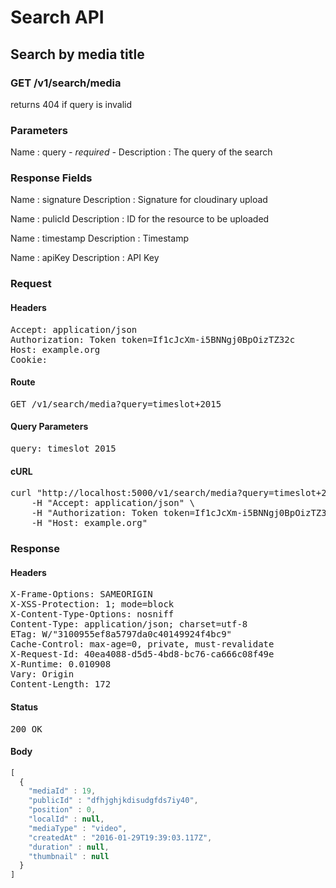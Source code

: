 # Search API

## Search by media title

### GET /v1/search/media

returns 404 if query is invalid



### Parameters

Name : query *- required -*
Description : The query of the search


### Response Fields

Name : signature
Description : Signature for cloudinary upload

Name : pulicId
Description : ID for the resource to be uploaded

Name : timestamp
Description : Timestamp

Name : apiKey
Description : API Key

### Request

#### Headers

<pre>Accept: application/json
Authorization: Token token=If1cJcXm-i5BNNgj0BpOizTZ32c
Host: example.org
Cookie: </pre>

#### Route

<pre>GET /v1/search/media?query=timeslot+2015</pre>

#### Query Parameters

<pre>query: timeslot 2015</pre>

#### cURL

<pre class="request">curl &quot;http://localhost:5000/v1/search/media?query=timeslot+2015&quot; -X GET \
	-H &quot;Accept: application/json&quot; \
	-H &quot;Authorization: Token token=If1cJcXm-i5BNNgj0BpOizTZ32c&quot; \
	-H &quot;Host: example.org&quot;</pre>

### Response

#### Headers

<pre>X-Frame-Options: SAMEORIGIN
X-XSS-Protection: 1; mode=block
X-Content-Type-Options: nosniff
Content-Type: application/json; charset=utf-8
ETag: W/&quot;3100955ef8a5797da0c40149924f4bc9&quot;
Cache-Control: max-age=0, private, must-revalidate
X-Request-Id: 40ea4088-d5d5-4bd8-bc76-ca666c08f49e
X-Runtime: 0.010908
Vary: Origin
Content-Length: 172</pre>

#### Status

<pre>200 OK</pre>

#### Body

```javascript
[
  {
    "mediaId" : 19,
    "publicId" : "dfhjghjkdisudgfds7iy40",
    "position" : 0,
    "localId" : null,
    "mediaType" : "video",
    "createdAt" : "2016-01-29T19:39:03.117Z",
    "duration" : null,
    "thumbnail" : null
  }
]
```
